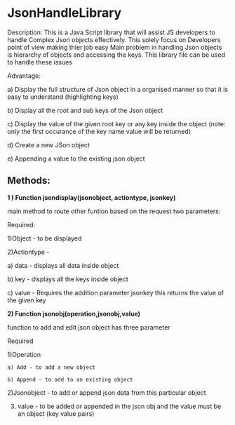 # JsonHandleLibrary
Description:
  This is a Java Script library that will assist JS developers to handle Complex Json objects effectively. This solely focus on Developers point of view  making thier job easy
  Main problem in handling Json objects is hierarchy of objects and accessing the keys. This library file can be used to handle these issues
  
Advantage:

a) Display the full structure of Json object in a organised manner so that it is easy to understand (highlighting keys)

b) Display all the root and sub keys of the Json object

c) Display the value of the given root key or any key inside the object (note: only the first occurance of the key name value will  be returned)

d) Create a new JSon object 

e) Appending a value to the existing json object 


<h2>Methods: </h2>

<b>1 ) Function jsondisplay(jsonobject, actiontype, jsonkey) </b>

 main method to route other funtion based on the request
 two parameters:
 
 Required:
 
 1)Object - to be displayed
 
 2)Actiontype -
  
  a) data - displays all data inside object
 
  b) key - displays all the keys inside object
 
  c) value - Requires the addition parameter jsonkey
      this returns the value of the given key


<b>2) Function jsonobj(operation,jsonobj,value)</b>

function to add and edit json object
has three parameter

Required

1)Operation

    a) Add - to add a new object

    b) Append - to add to an existing object

2)Jsonobject - to add or append json data from this particular object

3) value - to be added or appended in the json obj and the value must be an object (key value pairs)

